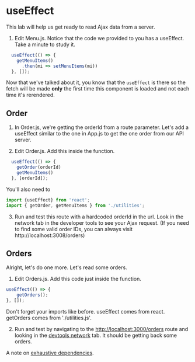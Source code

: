 # useEffect
<!-- Time: 15 min -->
This lab will help us get ready to read Ajax data from a server.

1. Edit Menu.js. Notice that the code we provided to you has a useEffect. Take a minute to study it.
```JavaScript
  useEffect(() => {
    getMenuItems()
      .then(mi => setMenuItems(mi))
  }, []);
```
Now that we've talked about it, you know that the `useEffect` is there so the fetch will be made __only__ the first time this component is loaded and not each time it's rerendered. 
 
## Order
1. In Order.js, we're getting the orderId from a route parameter. Let's add a useEffect similar to the one in App.js to get the one order from our API server.

2. Edit Order.js. Add this inside the function.
```JavaScript
  useEffect(() => {
    getOrder(orderId)
    getMenuItems()
  }, [orderId]);
```
You'll also need to
```JavaScript
import {useEffect} from 'react';
import { getOrder, getMenuItems } from './utilities';
```

3. Run and test this route with a hardcoded orderId in the url. Look in the network tab in the developer tools to see your Ajax request. (If you need to find some valid order IDs, you can always visit http://localhost:3008/orders)

## Orders
Alright, let's do one more. Let's read some orders.

1. Edit Orders.js. Add this code just inside the function.
```JavaScript
useEffect(() => {
    getOrders();
}, []);
```
Don't forget your imports like before. useEffect comes from react. getOrders comes from './utilities.js'.

2. Run and test by navigating to the [http://localhost:3000/orders](http://localhost:3000/orders) route and looking in the [devtools network](../../cheatsheet.md#to-view-network-traffic) tab. It should be getting back some orders.


A note on [exhaustive dependencies](/cheatsheet.md/exhaustive-dependencies).